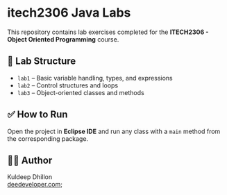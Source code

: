 # itech2306 Java Labs

This repository contains lab exercises completed for the **ITECH2306 - Object Oriented Programming** course.

## 📁 Lab Structure

- `lab1` – Basic variable handling, types, and expressions
- `lab2` – Control structures and loops
- `lab3` – Object-oriented classes and methods

## ✅ How to Run

Open the project in **Eclipse IDE** and run any class with a `main` method from the corresponding package.

## 🧑‍💻 Author

Kuldeep Dhillon  
[deedeveloper.com](https://deedeveloper.com);  
